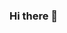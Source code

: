 ### Hi there 👋
<!--
<div class="container">
    <p>Muhammad Aaref Al-Shami <span class="typed-text"></span><span class="cursor"> </span></p>
</div>
<style>
  .container {
  background-position: center;
	background-size: cover;
  height: 650px;
  display: flex;
  justify-content: center;
  align-items: center;
}
.container p {
  font-size: 3rem;
  padding: 0.5rem;
  font-weight: bold;
  letter-spacing: 0.1rem;
  text-align: center;
  overflow: hidden;
}
.container p span.typed-text {
  font-weight: normal;
  color: #dd7732;
}
.container p span.cursor {
  display: inline-block;
  background-color: #ccc;
  margin-left: 0.1rem;
  width: 3px;
  animation: blink 1s infinite;
}
.container p span.cursor.typing {
  animation: none;
}
@keyframes blink {
  0%  { background-color: #ccc; }
  49% { background-color: #ccc; }
  50% { background-color: transparent; }
  99% { background-color: transparent; }
  100%  { background-color: #ccc; }
}
</style>
<script>
  const typedTextSpan = document.querySelector(".typed-text");
const cursorSpan = document.querySelector(".cursor");

const textArray = ["Software Engineer", "Problem Solver", "Backend Developer", ".NET ❤️"];
const typingDelay = 200;
const erasingDelay = 100;
const newTextDelay = 200; // Delay between current and next text
let textArrayIndex = 0;
let charIndex = 0;

function type() {
  if (charIndex < textArray[textArrayIndex].length) {
    if(!cursorSpan.classList.contains("typing")) cursorSpan.classList.add("typing");
    typedTextSpan.textContent += textArray[textArrayIndex].charAt(charIndex);
    charIndex++;
    setTimeout(type, typingDelay);
  } 
  else {
    cursorSpan.classList.remove("typing");
  	setTimeout(erase, newTextDelay);
  }
}

function erase() {
	if (charIndex > 0) {
    if(!cursorSpan.classList.contains("typing")) cursorSpan.classList.add("typing");
    typedTextSpan.textContent = textArray[textArrayIndex].substring(0, charIndex-1);
    charIndex--;
    setTimeout(erase, erasingDelay);
  } 
  else {
    cursorSpan.classList.remove("typing");
    textArrayIndex++;
    if(textArrayIndex>=textArray.length) textArrayIndex=0;
    setTimeout(type, typingDelay + 1100);
  }
}

document.addEventListener("DOMContentLoaded", function() { // On DOM Load initiate the effect
  if(textArray.length) setTimeout(type, newTextDelay + 100);
});
</script>
<!--
**aaref-sh/aaref-sh** is a ✨ _special_ ✨ repository because its `README.md` (this file) appears on your GitHub profile.

Here are some ideas to get you started:

- 🔭 I’m currently working on ...
- 🌱 I’m currently learning ...
- 👯 I’m looking to collaborate on ...
- 🤔 I’m looking for help with ...
- 💬 Ask me about ...
- 📫 How to reach me: ...
- 😄 Pronouns: ...
- ⚡ Fun fact: ...
-->
